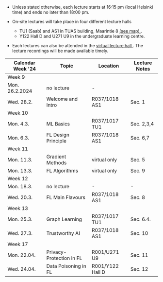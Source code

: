 * Unless stated otherwise, each lecture starts at 16:15 pm (local Helsinki time) and ends no later than 18:00 pm. 

* On-site lectures will take place in four different lecture halls
  -  TU1 (Saab) and AS1 in TUAS building, Maarintie 8 <a href="https://goo.gl/maps/u9UvHHs1huHbf8wm7"> (see map) </a>. 
   -  Y122 Hall D and U271 U9 in the undergraduate learning centre. 

* Each lectures can also be attended in the <a href="https://aalto.zoom.us/j/61924584460?pwd=MXJDSHFyemdCOS91aFJxMmhqdXJwQT09"> virtual lecture hall </a>. 
The lecture recordings will be made available timely. 



| Calendar Week '24| Topic                 | Location  |  Lecture Notes  |
|-----------------|-----------------------|---------------|--------------|
|Week 9    |                       |               |              |            
|    Mon. 26.2.2024   |   no lecture |       -        |              |        
|   Wed. 28.2.     | Welcome and Intro | R037/1018 AS1      |   Sec. 1     |       
|Week 10    |                       |               |              |          
| Mon. 4.3. |   ML Basics       |        R037/1017 TU1 |    Sec. 2,3,4          |  
| Mon. 6.3. |  FL Design Principle       |     R037/1018 AS1     |    Sec. 6,7        |  
|Week 11    |                       |               |              |          
| Mon. 11.3. | Gradient Methods   |    virtual only  |      Sec. 5        |  
| Mon. 13.3. | FL Algorithms    |      virtual only    |     Sec. 9      |   
|Week 12    |                       |               |              |         
| Mon. 18.3. |  no lecture  | - |    -     |   
| Wed. 20.3. |  FL Main Flavours    |  R037/1018 AS1    |    Sec. 8     |             
|Week 13    |                       |               |              |         
| Mon. 25.3. | Graph Learning |  R037/1017 TU1        |     Sec. 6.4.           |   
| Wed. 27.3. | Trustworthy AI |   R037/1018 AS1         |       Sec. 10         |   
|Week 17   |          |               |              |        
| Mon. 22.04.   |   Privacy-Protection in FL |     R001/U271 U9 | Sec. 11 | 
|  Wed. 24.04.   |   Data Poisoning in FL  |    R001/Y122 Hall D | Sec. 12 | 